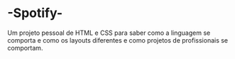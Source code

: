 # -Spotify-

Um projeto pessoal de HTML e CSS para saber como a linguagem se comporta e como os layouts diferentes e como projetos de profissionais se comportam.

